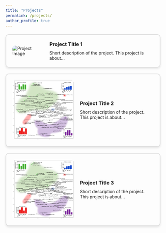 ```yaml
---
title: "Projects"
permalink: /projects/
author_profile: true
---
```


<style>
.project-box {
    border: 2px solid #ddd;
    border-radius: 10px;
    padding: 20px;
    margin: 20px 0;
    display: flex;
    align-items: center;
    box-shadow: 0px 4px 6px rgba(0, 0, 0, 0.1);
}

.project-box img {
    max-width: 200px; /* Adjust as needed */
    max-height: 200px; /* Adjust as needed */
    border-radius: 10px;
    margin-right: 20px;
}

.project-box .content {
    flex-grow: 1;
}

.project-box h3 {
    margin: 0 0 10px 0;
}

.project-box p {
    margin: 0;
}
</style>

<div class="project-box">
    <img src="https://raw.githubusercontent.com/wangshaonan/wangshaonan.github.io/blob/master/projects/compfunc.png" alt="Project Image">
    <div class="content">
        <h3>Project Title 1</h3>
        <p>Short description of the project. This project is about...</p>
    </div>
</div>

<div class="project-box">
    <img src="https://github.com/wangshaonan/wangshaonan.github.io/blob/master/projects/compfunc.png" alt="Project Image">
    <div class="content">
        <h3>Project Title 2</h3>
        <p>Short description of the project. This project is about...</p>
    </div>
</div>

<div class="project-box">
    <img src="https://github.com/wangshaonan/wangshaonan.github.io/blob/master/projects/compfunc.png" alt="Project Image">
    <div class="content">
        <h3>Project Title 3</h3>
        <p>Short description of the project. This project is about...</p>
    </div>
</div>
